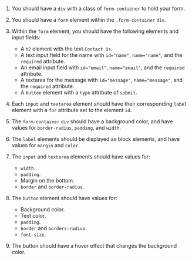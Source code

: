1. You should have a `div` with a class of `form-container` to hold your form.

2. You should have a `form` element within the `.form-container` `div`.

3. Within the `form` element, you should have the following elements and input fields:
    - A `h2` element with the text `Contact Us`.
    - A text input field for the name with `id="name"`, `name="name"`, and the `required` attribute.
    - An email input field with `id="email"`, `name="email"`, and the `required` attribute.
    - A textarea for the message with `id="message"`, `name="message"`, and the `required` attribute.
    - A `button` element with a `type` attribute of `submit`.

4. Each `input` and `textarea` element should have their corresponding `label` element with a `for` attribute set to the element `id`.

5. The `form-container` `div` should have a background color, and have values for `border-radius`, `padding`, and `width`.

6. The `label` elements should be displayed as block elements, and have values for `margin` and `color`.

7. The `input` and `textarea` elements should have values for:
    - `width`.
    - `padding`.
    - Margin on the bottom.
    - `border` and `border-radius`.

8. The `button` element should have values for:
    - Background color.
    - Text color.
    - `padding`.
    - `border` and `borders-radius`.
    - `font-size`.

9. The button should have a hover effect that changes the background color.
